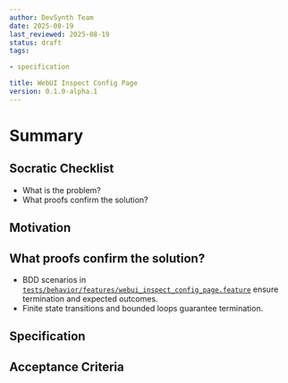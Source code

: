 ```yaml
---
author: DevSynth Team
date: 2025-08-19
last_reviewed: 2025-08-19
status: draft
tags:

- specification

title: WebUI Inspect Config Page
version: 0.1.0-alpha.1
---
```


<!--
Required metadata fields:
- author: document author
- date: creation date
- last_reviewed: last review date
- status: draft | review | published
- tags: search keywords
- title: short descriptive name
- version: specification version
-->

# Summary

## Socratic Checklist
- What is the problem?
- What proofs confirm the solution?

## Motivation

## What proofs confirm the solution?
- BDD scenarios in [`tests/behavior/features/webui_inspect_config_page.feature`](../../tests/behavior/features/webui_inspect_config_page.feature) ensure termination and expected outcomes.
- Finite state transitions and bounded loops guarantee termination.


## Specification

## Acceptance Criteria
